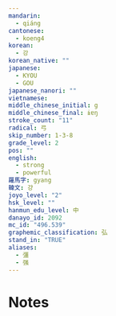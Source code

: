 ```yaml
---
mandarin:
  - qiáng
cantonese:
  - koeng4
korean:
  - 강
korean_native: ""
japanese:
  - KYOU
  - GOU
japanese_nanori: ""
vietnamese:
middle_chinese_initial: g
middle_chinese_final: ɨɐŋ
stroke_count: "11"
radical: 弓
skip_number: 1-3-8
grade_level: 2
pos: ""
english:
  - strong
  - powerful
羅馬字: gyang
韓文: 걍
joyo_level: "2"
hsk_level: ""
hanmun_edu_level: 中
danayo_id: 2092
mc_id: "496.539"
graphemic_classification: 弘
stand_in: "TRUE"
aliases:
  - 彊
  - 强
---
```


# Notes
